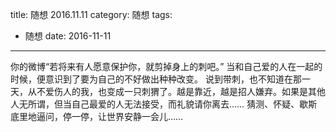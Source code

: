title: 随想 2016.11.11
category: 随想
tags:
  - 随想
date: 2016-11-11
---

你的微博“若将来有人愿意保护你，就剪掉身上的刺吧。”
当和自己爱的人在一起的时候，便意识到了要为自己的不好做出种种改变。
说到带刺，也不知道在那一天，从不爱伤人的我，也变成一只刺猬了。越是靠近，越是招人嫌弃。如果是其他人无所谓，但当自己最爱的人无法接受，而礼貌请你离去……
猜测、怀疑、歇斯底里地逼问，停一停，让世界安静一会儿……


